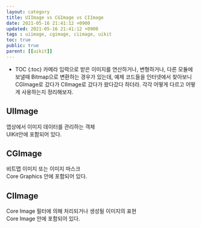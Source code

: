 ```yaml
---
layout: category
title: UIImage vs CGImage vs CIImage
date: 2021-05-16 21:41:12 +0900
updated: 2021-05-16 21:41:12 +0900
tags : uiimage, cgimage, ciimage, uikit
toc: true
public: true
parent: [[uikit]]
---
```

* TOC
{:toc}
카메라 입력으로 받은 이미지를 연산하거나, 변형하거나, 다른 모듈에 보낼때 Bitmap으로 변환하는 경우가 있는데,
예제 코드들을 인터넷에서 찾아보니 CGImage로 갔다가 CIImage로 갔다가 왔다갔다 하더라.
각각 어떻게 다르고 어떻게 사용하는지 정리해보자.

## UIImage
앱상에서 이미지 데이터를 관리하는 객체  
UIKit안에 포함되어 있다.

## CGImage
비트맵 이미지 또는 이미지 마스크  
Core Graphics 안에 포함되어 있다.

## CIImage 
Core Image 필터에 의해 처리되거나 생성될 이미지의 표현  
Core Image 안에 포함되어 있다.
